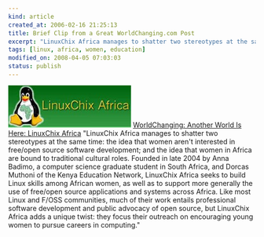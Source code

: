 ```yaml
--- 
kind: article
created_at: 2006-02-16 21:25:13
title: Brief Clip from a Great WorldChanging.com Post
excerpt: "LinuxChix Africa manages to shatter two stereotypes at the same time: the idea that women aren't interested in free/open source software development; and the idea that women in Africa are bound to traditional cultural roles."
tags: [linux, africa, women, education]
modified_on: 2008-04-05 07:03:03
status: publish
---
```


<img src='/images/greenchix_logo01.jpg' alt='LinuxChix logo' /> <a href="http://www.worldchanging.com/archives/004109.html">WorldChanging: Another World Is Here: LinuxChix Africa</a>
"LinuxChix Africa manages to shatter two stereotypes at the same time: the idea that women aren't interested in free/open source software development; and the idea that women in Africa are bound to traditional cultural roles. Founded in late 2004 by Anna Badimo, a computer science graduate student in South Africa, and Dorcas Muthoni of the Kenya Education Network, LinuxChix Africa seeks to build Linux skills among African women, as well as to support more generally the use of free/open source applications and systems across Africa. Like most Linux and F/OSS communities, much of their work entails professional software development and public advocacy of open source, but LinuxChix Africa adds a unique twist: they focus their outreach on encouraging young women to pursue careers in computing."